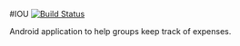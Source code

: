 #IOU
[![Build Status](https://travis-ci.org/cpe305/fall2016-project-sarahpadlipsky.svg?branch=master)](https://travis-ci.org/cpe305/fall2016-project-sarahpadlipsky)

Android application to help groups keep track of expenses.

